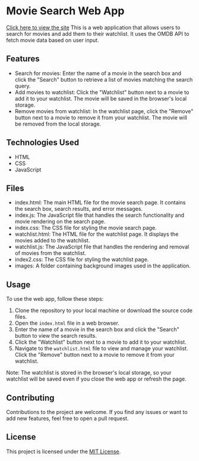 # Movie Search Web App
[Click here to view the site](https://sams-movie-watchlist-maker.netlify.app)
This is a web application that allows users to search for movies and add them to their watchlist. It uses the OMDB API to fetch movie data based on user input.

## Features

- Search for movies: Enter the name of a movie in the search box and click the "Search" button to retrieve a list of movies matching the search query.
- Add movies to watchlist: Click the "Watchlist" button next to a movie to add it to your watchlist. The movie will be saved in the browser's local storage.
- Remove movies from watchlist: In the watchlist page, click the "Remove" button next to a movie to remove it from your watchlist. The movie will be removed from the local storage.

## Technologies Used

- HTML
- CSS
- JavaScript

## Files

- index.html: The main HTML file for the movie search page. It contains the search box, search results, and error messages.
- index.js: The JavaScript file that handles the search functionality and movie rendering on the search page.
- index.css: The CSS file for styling the movie search page.
- watchlist.html: The HTML file for the watchlist page. It displays the movies added to the watchlist.
- watchlist.js: The JavaScript file that handles the rendering and removal of movies from the watchlist.
- index2.css: The CSS file for styling the watchlist page.
- images: A folder containing background images used in the application.

## Usage

To use the web app, follow these steps:

1. Clone the repository to your local machine or download the source code files.
2. Open the `index.html` file in a web browser.
3. Enter the name of a movie in the search box and click the "Search" button to view the search results.
4. Click the "Watchlist" button next to a movie to add it to your watchlist.
5. Navigate to the `watchlist.html` file to view and manage your watchlist. Click the "Remove" button next to a movie to remove it from your watchlist.

Note: The watchlist is stored in the browser's local storage, so your watchlist will be saved even if you close the web app or refresh the page.

## Contributing

Contributions to the project are welcome. If you find any issues or want to add new features, feel free to open a pull request.

## License

This project is licensed under the [MIT License](LICENSE).

